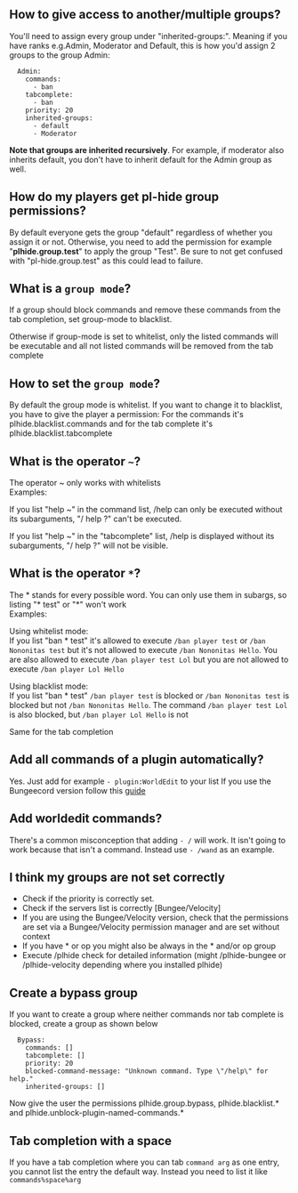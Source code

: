 ## **How to give access to another/multiple groups?**


You'll need to assign every group under "inherited-groups:". Meaning if you have ranks e.g.Admin, Moderator and Default, this is how you'd assign 2 groups to the group Admin:
```  
  Admin:
    commands:
      - ban
    tabcomplete:
      - ban
    priority: 20
    inherited-groups:
      - default
      - Moderator
```
**Note that groups are inherited recursively**. For example, if moderator also inherits default, you don't have to inherit default for the Admin group as well. 



## **How do my players get pl-hide group permissions?**


By default everyone gets the group "default" regardless of whether you assign it or not. Otherwise, you need to add the permission for example "**plhide.group.test**" to apply the group "Test". Be sure to not get confused with "pl-hide.group.test" as this could lead to failure.


## **What is a ```group mode```?**

If a group should block commands and remove these commands from the tab completion, set group-mode to blacklist.

Otherwise if group-mode is set to whitelist, only the listed commands will be executable and all not listed commands will be removed from the tab complete


## **How to set the ```group mode```?**

By default the group mode is whitelist. If you want to change it to blacklist, you have to give the player a permission:
  For the commands it's plhide.blacklist.commands and for the tab complete it's plhide.blacklist.tabcomplete
 

## **What is the operator ```~```?**

The operator ~ only works with whitelists
<br>Examples:

If you list "help ~" in the command list, /help can only be executed without its subarguments, "/ help ?" can't be executed.

If you list "help ~" in the "tabcomplete" list, /help is displayed without its subarguments, "/ help ?" will not be visible.

## **What is the operator ```*```?**

The * stands for every possible word. You can only use them in subargs, so listing "* test" or "*" won't work
<br>Examples:

Using whitelist mode:
<br>If you list "ban * test" it's allowed to execute `/ban player test` or `/ban Nononitas test` but it's not allowed to execute `/ban Nononitas Hello`. You are also allowed to execute `/ban player test Lol` but you are not allowed to execute `/ban player Lol Hello`

Using blacklist mode:
<br>If you list "ban * test" `/ban player test` is blocked or `/ban Nononitas test` is blocked but not `/ban Nononitas Hello`. The command `/ban player test Lol` is also blocked, but `/ban player Lol Hello` is not

Same for the tab completion

## **Add all commands of a plugin automatically?**

Yes. Just add for example ```- plugin:WorldEdit``` to your list
If you use the Bungeecord version follow this [guide](https://github.com/Nononitas/Plugin-Hide-Pro/wiki/Setup-the-autlisting-command-function-per-plugin-for-Spigot-plugin-commands-in-Bungeecord)


## **Add worldedit commands?**

There's a common misconception that adding ```- /``` will work. It isn't going to work because that isn't a command. Instead use ```- /wand``` as an example.


## **I think my groups are not set correctly**

- Check if the priority is correctly set.
- Check if the servers list is correctly [Bungee/Velocity]
- If you are using the Bungee/Velocity version, check that the permissions are set via a Bungee/Velocity permission manager and are set without context
- If you have * or op you might also be always in the * and/or op group
- Execute /plhide check <playerName> for detailed information (might /plhide-bungee or /plhide-velocity depending where you installed plhide)

## **Create a bypass group**

If you want to create a group where neither commands nor tab complete is blocked, create a group as shown below
```  
  Bypass:
    commands: []
    tabcomplete: []
    priority: 20 
    blocked-command-message: "Unknown command. Type \"/help\" for help."
    inherited-groups: []
```
Now give the user the permissions plhide.group.bypass, plhide.blacklist.* and plhide.unblock-plugin-named-commands.*

## **Tab completion with a space**
If you have a tab completion where you can tab `command arg` as one entry, you cannot list the entry the default way. Instead you need to list it like `commands%space%arg`